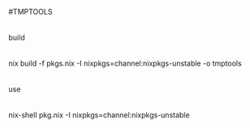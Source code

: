 #TMPTOOLS
\
\
\
build
\
\
\
nix build -f pkgs.nix -I nixpkgs=channel:nixpkgs-unstable -o tmptools
\
\
\
use
\
\
\
nix-shell pkg.nix -I nixpkgs=channel:nixpkgs-unstable

